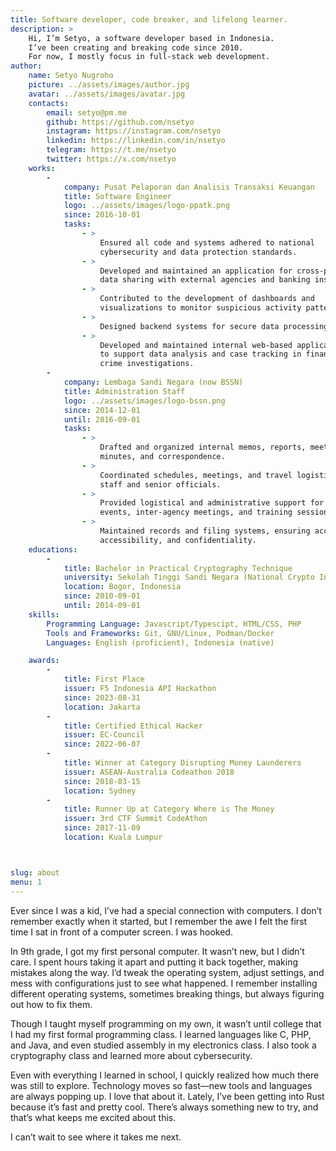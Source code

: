 ```yaml
---
title: Software developer, code breaker, and lifelong learner.
description: >
    Hi, I’m Setyo, a software developer based in Indonesia.
    I’ve been creating and breaking code since 2010.
    For now, I mostly focus in full-stack web development.
author:
    name: Setyo Nugroho
    picture: ../assets/images/author.jpg
    avatar: ../assets/images/avatar.jpg
    contacts:
        email: setyo@pm.me
        github: https://github.com/nsetyo
        instagram: https://instagram.com/nsetyo
        linkedin: https://linkedin.com/in/nsetyo
        telegram: https://t.me/nsetyo
        twitter: https://x.com/nsetyo
    works:
        -
            company: Pusat Pelaporan dan Analisis Transaksi Keuangan
            title: Software Engineer
            logo: ../assets/images/logo-ppatk.png
            since: 2016-10-01
            tasks:
                - >
                    Ensured all code and systems adhered to national
                    cybersecurity and data protection standards.
                - >
                    Developed and maintained an application for cross-platform
                    data sharing with external agencies and banking institutions.
                - >
                    Contributed to the development of dashboards and
                    visualizations to monitor suspicious activity patterns.
                - >
                    Designed backend systems for secure data processing.
                - >
                    Developed and maintained internal web-based applications
                    to support data analysis and case tracking in financial
                    crime investigations.
        -
            company: Lembaga Sandi Negara (now BSSN)
            title: Administration Staff
            logo: ../assets/images/logo-bssn.png
            since: 2014-12-01
            until: 2016-09-01
            tasks:
                - >
                    Drafted and organized internal memos, reports, meeting
                    minutes, and correspondence.
                - >
                    Coordinated schedules, meetings, and travel logistics for
                    staff and senior officials.
                - >
                    Provided logistical and administrative support for official
                    events, inter-agency meetings, and training sessions.
                - >
                    Maintained records and filing systems, ensuring accuracy,
                    accessibility, and confidentiality.
    educations:
        -
            title: Bachelor in Practical Cryptography Technique
            university: Sekolah Tinggi Sandi Negara (National Crypto Institute)
            location: Bogor, Indonesia
            since: 2010-09-01
            until: 2014-09-01
    skills:
        Programming Language: Javascript/Typescipt, HTML/CSS, PHP
        Tools and Frameworks: Git, GNU/Linux, Podman/Docker
        Languages: English (proficient), Indonesia (native)

    awards:
        -
            title: First Place
            issuer: F5 Indonesia API Hackathon
            since: 2023-08-31
            location: Jakarta
        -
            title: Certified Ethical Hacker
            issuer: EC-Council
            since: 2022-06-07
        -
            title: Winner at Category Disrupting Money Launderers
            issuer: ASEAN-Australia Codeathon 2018
            since: 2018-03-15
            location: Sydney
        -
            title: Runner Up at Category Where is The Money
            issuer: 3rd CTF Summit CodeAthon
            since: 2017-11-09
            location: Kuala Lumpur



slug: about
menu: 1
---
```


Ever since I was a kid, I’ve had a special connection with computers. I don’t
remember exactly when it started, but I remember the awe I felt the first time I
sat in front of a computer screen. I was hooked.

In 9th grade, I got my first personal computer. It wasn’t new, but I didn’t
care. I spent hours taking it apart and putting it back together, making
mistakes along the way. I’d tweak the operating system, adjust settings, and
mess with configurations just to see what happened. I remember installing
different operating systems, sometimes breaking things, but always figuring out
how to fix them.

Though I taught myself programming on my own, it wasn’t until college that I had
my first formal programming class. I learned languages like C, PHP, and Java,
and even studied assembly in my electronics class. I also took a cryptography
class and learned more about cybersecurity.

Even with everything I learned in school, I quickly realized how much there was
still to explore. Technology moves so fast—new tools and languages are always
popping up. I love that about it. Lately, I’ve been getting into Rust because
it’s fast and pretty cool. There’s always something new to try, and that’s what
keeps me excited about this.

I can’t wait to see where it takes me next.
